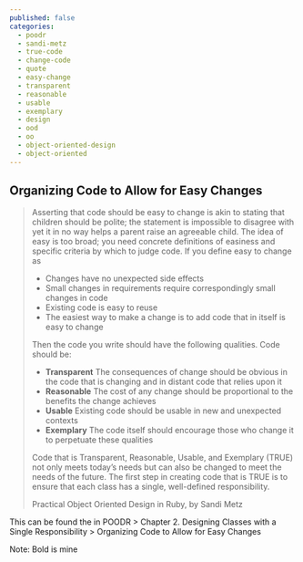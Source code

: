 ```yaml
---
published: false
categories:
  - poodr
  - sandi-metz
  - true-code
  - change-code
  - quote
  - easy-change
  - transparent
  - reasonable
  - usable
  - exemplary
  - design
  - ood
  - oo
  - object-oriented-design
  - object-oriented
---
```



## Organizing Code to Allow for Easy Changes

>Asserting that code should be easy to change is akin to stating that children should be polite; the statement is impossible to disagree with yet it in no way helps a parent raise an agreeable child. The idea of easy is too broad; you need concrete definitions of easiness and specific criteria by which to judge code.
>If you define easy to change as
>* Changes have no unexpected side effects
>* Small changes in requirements require correspondingly small changes in code
>* Existing code is easy to reuse
>* The easiest way to make a change is to add code that in itself is easy to change
>
>Then the code you write should have the following qualities. Code should be:
>* **Transparent** The consequences of change should be obvious in the code that is changing and in distant code that relies upon it
>* **Reasonable** The cost of any change should be proportional to the benefits the change achieves
>* **Usable** Existing code should be usable in new and unexpected contexts
>* **Exemplary** The code itself should encourage those who change it to perpetuate
>these qualities
>
>Code that is Transparent, Reasonable, Usable, and Exemplary (TRUE) not only meets today’s needs but can also be changed to meet the needs of the future. The first step in creating code that is TRUE is to ensure that each class has a single, well-defined responsibility.
>
> Practical Object Oriented Design in Ruby, by Sandi Metz

This can be found the in POODR > Chapter 2. Designing Classes with a Single Responsibility > Organizing Code to Allow for Easy Changes

Note: Bold is mine
